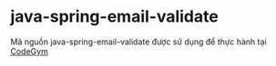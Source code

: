 # java-spring-email-validate
Mã nguồn java-spring-email-validate được sử dụng để thực hành tại [CodeGym](https://codegym.vn)
